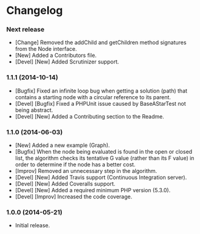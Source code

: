 Changelog
=========

### Next release
- [Change] Removed the addChild and getChildren method signatures from the Node interface.
- [New] Added a Contributors file.
- [Devel] [New] Added Scrutinizer support.

### 1.1.1 (2014-10-14)
- [Bugfix] Fixed an infinite loop bug when getting a solution (path) that contains a starting node with a circular reference to its parent.
- [Devel] [Bugfix] Fixed a PHPUnit issue caused by BaseAStarTest not being abstract.
- [Devel] [New] Added a Contributing section to the Readme.

### 1.1.0 (2014-06-03)
- [New] Added a new example (Graph).
- [Bugfix] When the node being evaluated is found in the open or closed list, the algorithm checks its tentative G value (rather than its F value) in order to determine if the node has a better cost.
- [Improv] Removed an unnecessary step in the algorithm.
- [Devel] [New] Added Travis support (Continuous Integration server).
- [Devel] [New] Added Coveralls support.
- [Devel] [New] Added a required minimum PHP version (5.3.0).
- [Devel] [Improv] Increased the code coverage.

### 1.0.0 (2014-05-21)
- Initial release.
